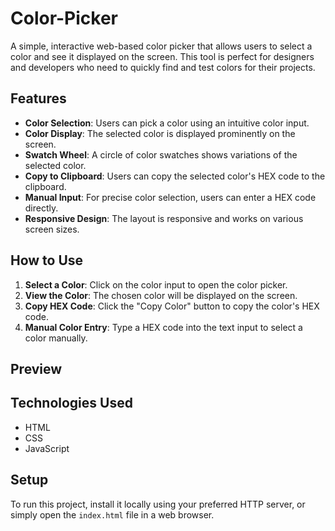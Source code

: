 # Color-Picker

A simple, interactive web-based color picker that allows users to select a color and see it displayed on the screen. This tool is perfect for designers and developers who need to quickly find and test colors for their projects.

## Features

- **Color Selection**: Users can pick a color using an intuitive color input.
- **Color Display**: The selected color is displayed prominently on the screen.
- **Swatch Wheel**: A circle of color swatches shows variations of the selected color.
- **Copy to Clipboard**: Users can copy the selected color's HEX code to the clipboard.
- **Manual Input**: For precise color selection, users can enter a HEX code directly.
- **Responsive Design**: The layout is responsive and works on various screen sizes.

## How to Use

1. **Select a Color**: Click on the color input to open the color picker.
2. **View the Color**: The chosen color will be displayed on the screen.
3. **Copy HEX Code**: Click the "Copy Color" button to copy the color's HEX code.
4. **Manual Color Entry**: Type a HEX code into the text input to select a color manually.

## Preview


## Technologies Used

- HTML
- CSS
- JavaScript

## Setup

To run this project, install it locally using your preferred HTTP server, or simply open the `index.html` file in a web browser.
